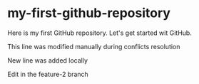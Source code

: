 # my-first-github-repository
Here is my first GitHub repository. Let's get started wit GitHub.

This line was modified manually during conflicts resolution

New line was added locally

Edit in the feature-2 branch